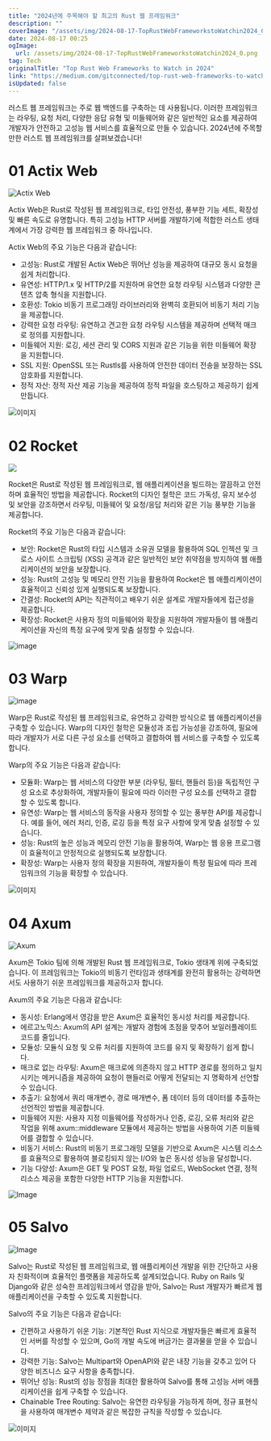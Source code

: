 ```yaml
---
title: "2024년에 주목해야 할 최고의 Rust 웹 프레임워크"
description: ""
coverImage: "/assets/img/2024-08-17-TopRustWebFrameworkstoWatchin2024_0.png"
date: 2024-08-17 00:25
ogImage: 
  url: /assets/img/2024-08-17-TopRustWebFrameworkstoWatchin2024_0.png
tag: Tech
originalTitle: "Top Rust Web Frameworks to Watch in 2024"
link: "https://medium.com/gitconnected/top-rust-web-frameworks-to-watch-in-2024-45e623f3dfd3"
isUpdated: false
---
```



러스트 웹 프레임워크는 주로 웹 백엔드를 구축하는 데 사용됩니다. 이러한 프레임워크는 라우팅, 요청 처리, 다양한 응답 유형 및 미들웨어와 같은 일반적인 요소를 제공하여 개발자가 안전하고 고성능 웹 서비스를 효율적으로 만들 수 있습니다. 2024년에 주목할 만한 러스트 웹 프레임워크를 살펴보겠습니다!

# 01 Actix Web

![Actix Web](/assets/img/2024-08-17-TopRustWebFrameworkstoWatchin2024_0.png)

Actix Web은 Rust로 작성된 웹 프레임워크로, 타입 안전성, 풍부한 기능 세트, 확장성 및 빠른 속도로 유명합니다. 특히 고성능 HTTP 서버를 개발하기에 적합한 러스트 생태계에서 가장 강력한 웹 프레임워크 중 하나입니다.

<div class="content-ad"></div>

Actix Web의 주요 기능은 다음과 같습니다:
- 고성능: Rust로 개발된 Actix Web은 뛰어난 성능을 제공하여 대규모 동시 요청을 쉽게 처리합니다.
- 유연성: HTTP/1.x 및 HTTP/2를 지원하며 유연한 요청 라우팅 시스템과 다양한 콘텐츠 압축 형식을 지원합니다.
- 호환성: Tokio 비동기 프로그래밍 라이브러리와 완벽히 호환되어 비동기 처리 기능을 제공합니다.
- 강력한 요청 라우팅: 유연하고 견고한 요청 라우팅 시스템을 제공하며 선택적 매크로 정의를 지원합니다.
- 미들웨어 지원: 로깅, 세션 관리 및 CORS 지원과 같은 기능을 위한 미들웨어 확장을 지원합니다.
- SSL 지원: OpenSSL 또는 Rustls를 사용하여 안전한 데이터 전송을 보장하는 SSL 암호화를 지원합니다.
- 정적 자산: 정적 자산 제공 기능을 제공하여 정적 파일을 호스팅하고 제공하기 쉽게 만듭니다.

![이미지](/assets/img/2024-08-17-TopRustWebFrameworkstoWatchin2024_1.png)

# 02 Rocket

<div class="content-ad"></div>


<img src="/assets/img/2024-08-17-TopRustWebFrameworkstoWatchin2024_2.png" />

Rocket은 Rust로 작성된 웹 프레임워크로, 웹 애플리케이션을 빌드하는 깔끔하고 안전하며 효율적인 방법을 제공합니다. Rocket의 디자인 철학은 코드 가독성, 유지 보수성 및 보안을 강조하면서 라우팅, 미들웨어 및 요청/응답 처리와 같은 기능 풍부한 기능을 제공합니다.

Rocket의 주요 기능은 다음과 같습니다:

- 보안: Rocket은 Rust의 타입 시스템과 소유권 모델을 활용하여 SQL 인젝션 및 크로스 사이트 스크립팅 (XSS) 공격과 같은 일반적인 보안 취약점을 방지하여 웹 애플리케이션의 보안을 보장합니다.
- 성능: Rust의 고성능 및 메모리 안전 기능을 활용하여 Rocket은 웹 애플리케이션이 효율적이고 신뢰성 있게 실행되도록 보장합니다.
- 간결성: Rocket의 API는 직관적이고 배우기 쉬운 설계로 개발자들에게 접근성을 제공합니다.
- 확장성: Rocket은 사용자 정의 미들웨어와 확장을 지원하여 개발자들이 웹 애플리케이션을 자신의 특정 요구에 맞게 맞춤 설정할 수 있습니다.


<div class="content-ad"></div>

![image](/assets/img/2024-08-17-TopRustWebFrameworkstoWatchin2024_3.png)

# 03 Warp

![image](/assets/img/2024-08-17-TopRustWebFrameworkstoWatchin2024_4.png)

Warp은 Rust로 작성된 웹 프레임워크로, 유연하고 강력한 방식으로 웹 애플리케이션을 구축할 수 있습니다. Warp의 디자인 철학은 모듈성과 조립 가능성을 강조하여, 필요에 따라 개발자가 서로 다른 구성 요소를 선택하고 결합하여 웹 서비스를 구축할 수 있도록 합니다.

<div class="content-ad"></div>

Warp의 주요 기능은 다음과 같습니다:

- 모듈화: Warp는 웹 서비스의 다양한 부분 (라우팅, 필터, 핸들러 등)을 독립적인 구성 요소로 추상화하여, 개발자들이 필요에 따라 이러한 구성 요소를 선택하고 결합할 수 있도록 합니다.
- 유연성: Warp는 웹 서비스의 동작을 사용자 정의할 수 있는 풍부한 API를 제공합니다. 예를 들어, 에러 처리, 인증, 로깅 등을 특정 요구 사항에 맞게 맞춤 설정할 수 있습니다.
- 성능: Rust의 높은 성능과 메모리 안전 기능을 활용하여, Warp는 웹 응용 프로그램이 효율적이고 안정적으로 실행되도록 보장합니다.
- 확장성: Warp는 사용자 정의 확장을 지원하여, 개발자들이 특정 필요에 따라 프레임워크의 기능을 확장할 수 있습니다.

![이미지](/assets/img/2024-08-17-TopRustWebFrameworkstoWatchin2024_5.png)

# 04 Axum

<div class="content-ad"></div>

![Axum](/assets/img/2024-08-17-TopRustWebFrameworkstoWatchin2024_6.png)

Axum은 Tokio 팀에 의해 개발된 Rust 웹 프레임워크로, Tokio 생태계 위에 구축되었습니다. 이 프레임워크는 Tokio의 비동기 런타임과 생태계를 완전히 활용하는 강력하면서도 사용하기 쉬운 프레임워크를 제공하고자 합니다.

Axum의 주요 기능은 다음과 같습니다:

- 동시성: Erlang에서 영감을 받은 Axum은 효율적인 동시성 처리를 제공합니다.
- 에르고노믹스: Axum의 API 설계는 개발자 경험에 초점을 맞추어 보일러플레이트 코드를 줄입니다.
- 모듈성: 모듈식 요청 및 오류 처리를 지원하여 코드를 유지 및 확장하기 쉽게 합니다.
- 매크로 없는 라우팅: Axum은 매크로에 의존하지 않고 HTTP 경로를 정의하고 일치시키는 메커니즘을 제공하여 요청이 핸들러로 어떻게 전달되는 지 명확하게 선언할 수 있습니다.
- 추출기: 요청에서 쿼리 매개변수, 경로 매개변수, 폼 데이터 등의 데이터를 추출하는 선언적인 방법을 제공합니다.
- 미들웨어 지원: 사용자 지정 미들웨어를 작성하거나 인증, 로깅, 오류 처리와 같은 작업을 위해 axum::middleware 모듈에서 제공하는 방법을 사용하여 기존 미들웨어를 결합할 수 있습니다.
- 비동기 서비스: Rust의 비동기 프로그래밍 모델을 기반으로 Axum은 시스템 리소스를 효율적으로 활용하여 블로킹되지 않는 I/O와 높은 동시성 성능을 달성합니다.
- 기능 다양성: Axum은 GET 및 POST 요청, 파일 업로드, WebSocket 연결, 정적 리소스 제공을 포함한 다양한 HTTP 기능을 지원합니다.

<div class="content-ad"></div>

![Image](/assets/img/2024-08-17-TopRustWebFrameworkstoWatchin2024_7.png)

# 05 Salvo

![Image](/assets/img/2024-08-17-TopRustWebFrameworkstoWatchin2024_8.png)

Salvo는 Rust로 작성된 웹 프레임워크로, 웹 애플리케이션 개발을 위한 간단하고 사용자 친화적이며 효율적인 플랫폼을 제공하도록 설계되었습니다. Ruby on Rails 및 Django와 같은 성숙한 프레임워크에서 영감을 받아, Salvo는 Rust 개발자가 빠르게 웹 애플리케이션을 구축할 수 있도록 지원합니다.

<div class="content-ad"></div>

Salvo의 주요 기능은 다음과 같습니다:

- 간편하고 사용하기 쉬운 기능: 기본적인 Rust 지식으로 개발자들은 빠르게 효율적인 서버를 작성할 수 있으며, Go의 개발 속도에 버금가는 결과물을 얻을 수 있습니다.
- 강력한 기능: Salvo는 Multipart와 OpenAPI와 같은 내장 기능을 갖추고 있어 다양한 비즈니스 요구 사항을 충족합니다.
- 뛰어난 성능: Rust의 성능 장점을 최대한 활용하여 Salvo를 통해 고성능 서버 애플리케이션을 쉽게 구축할 수 있습니다.
- Chainable Tree Routing: Salvo는 유연한 라우팅을 가능하게 하며, 정규 표현식을 사용하여 매개변수 제약과 같은 복잡한 규칙을 작성할 수 있습니다.

![이미지](/assets/img/2024-08-17-TopRustWebFrameworkstoWatchin2024_9.png)